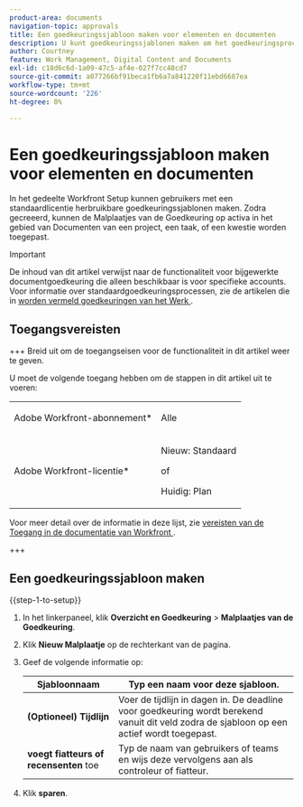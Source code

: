 ```yaml
---
product-area: documents
navigation-topic: approvals
title: Een goedkeuringssjabloon maken voor elementen en documenten
description: U kunt goedkeuringssjablonen maken om het goedkeuringsproces te stroomlijnen.
author: Courtney
feature: Work Management, Digital Content and Documents
exl-id: c18d6c6d-1a09-47c5-af4e-027f7cc48cd7
source-git-commit: a077266bf91beca1fb6a7a841220f11ebd6687ea
workflow-type: tm+mt
source-wordcount: '226'
ht-degree: 0%

---
```


# Een goedkeuringssjabloon maken voor elementen en documenten

In het gedeelte Workfront Setup kunnen gebruikers met een standaardlicentie herbruikbare goedkeuringssjablonen maken. Zodra gecreeerd, kunnen de Malplaatjes van de Goedkeuring op activa in het gebied van Documenten van een project, een taak, of een kwestie worden toegepast.

>[!IMPORTANT]
>
>De inhoud van dit artikel verwijst naar de functionaliteit voor bijgewerkte documentgoedkeuring die alleen beschikbaar is voor specifieke accounts. Voor informatie over standaardgoedkeuringsprocessen, zie de artikelen die in [ worden vermeld goedkeuringen van het Werk ](/help/quicksilver/review-and-approve-work/manage-approvals/manage-approvals.md).

## Toegangsvereisten

+++ Breid uit om de toegangseisen voor de functionaliteit in dit artikel weer te geven.

U moet de volgende toegang hebben om de stappen in dit artikel uit te voeren:

<table style="table-layout:auto"> 
 <col> 
 <col> 
 <tbody> 
  <tr> 
   <td role="rowheader">Adobe Workfront-abonnement*</td> 
   <td> <p>Alle</p> </td> 
  </tr> 
  <tr> 
   <td role="rowheader">Adobe Workfront-licentie*</td> 
   <td> <p>Nieuw: Standaard</p> 
   <p>of</p>
   <p>Huidig: Plan</p>
   </td> 
  </tr> 
 </tbody> 
</table>

Voor meer detail over de informatie in deze lijst, zie [ vereisten van de Toegang in de documentatie van Workfront ](/help/quicksilver/administration-and-setup/add-users/access-levels-and-object-permissions/access-level-requirements-in-documentation.md).

+++

## Een goedkeuringssjabloon maken

{{step-1-to-setup}}

1. In het linkerpaneel, klik **Overzicht en Goedkeuring** > **Malplaatjes van de Goedkeuring**.
1. Klik **Nieuw Malplaatje** op de rechterkant van de pagina.
1. Geef de volgende informatie op:

   | Sjabloonnaam | Typ een naam voor deze sjabloon. |
   |----------------------------|---|
   | **(Optioneel) Tijdlijn** | Voer de tijdlijn in dagen in. De deadline voor goedkeuring wordt berekend vanuit dit veld zodra de sjabloon op een actief wordt toegepast. |
   | **voegt fiatteurs of recensenten** toe | Typ de naam van gebruikers of teams en wijs deze vervolgens aan als controleur of fiatteur. |

1. Klik **sparen**.






<!-- Once a template is created, it can be applied to assets sent from Frame.io to begin the formal review and approval process in Workfront.
![](assets/assign-template.png)-->
